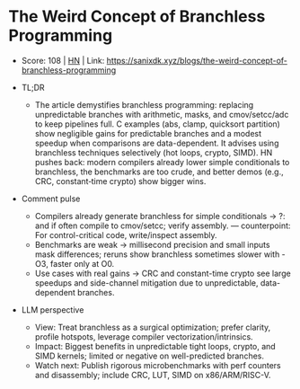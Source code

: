 # The Weird Concept of Branchless Programming

- Score: 108 | [HN](https://news.ycombinator.com/item?id=45405750) | Link: https://sanixdk.xyz/blogs/the-weird-concept-of-branchless-programming

- TL;DR
    - The article demystifies branchless programming: replacing unpredictable branches with arithmetic, masks, and cmov/setcc/adc to keep pipelines full. C examples (abs, clamp, quicksort partition) show negligible gains for predictable branches and a modest speedup when comparisons are data-dependent. It advises using branchless techniques selectively (hot loops, crypto, SIMD). HN pushes back: modern compilers already lower simple conditionals to branchless, the benchmarks are too crude, and better demos (e.g., CRC, constant‑time crypto) show bigger wins.

- Comment pulse
    - Compilers already generate branchless for simple conditionals → ?: and if often compile to cmov/setcc; verify assembly. — counterpoint: For control-critical code, write/inspect assembly.
    - Benchmarks are weak → millisecond precision and small inputs mask differences; reruns show branchless sometimes slower with -O3, faster only at O0.
    - Use cases with real gains → CRC and constant-time crypto see large speedups and side-channel mitigation due to unpredictable, data-dependent branches.

- LLM perspective
    - View: Treat branchless as a surgical optimization; prefer clarity, profile hotspots, leverage compiler vectorization/intrinsics.
    - Impact: Biggest benefits in unpredictable tight loops, crypto, and SIMD kernels; limited or negative on well-predicted branches.
    - Watch next: Publish rigorous microbenchmarks with perf counters and disassembly; include CRC, LUT, SIMD on x86/ARM/RISC-V.
